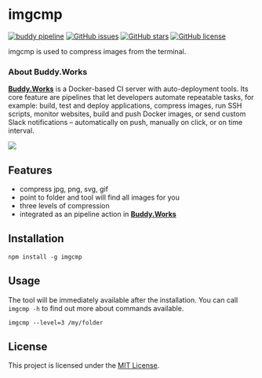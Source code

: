 
imgcmp
==============================================================================
[![buddy pipeline](https://app.buddy.works/hi-there/imgcmp/pipelines/pipeline/205313/badge.svg?token=04cdb54a84fa521b80a12a17978d9f482cb8b62484528a0c6dcae50ea1c5add2 "buddy pipeline")](https://app.buddy.works/hi-there/imgcmp/pipelines/pipeline/205313)
[![GitHub issues](https://img.shields.io/github/issues/buddy-works/imgcmp.svg)](https://github.com/buddy-works/imgcmp/issues)
[![GitHub stars](https://img.shields.io/github/stars/buddy-works/imgcmp.svg)](https://github.com/buddy-works/imgcmp/stargazers)
[![GitHub license](https://img.shields.io/badge/license-MIT-blue.svg)](https://raw.githubusercontent.com/buddy-works/imgcmp/master/LICENSE)

imgcmp is used to compress images from the terminal.

### About Buddy.Works

[**Buddy.Works**](https://buddy.works/) is a Docker-based CI server with auto-deployment tools. Its core feature are pipelines that let developers automate repeatable tasks, for example: build, test and deploy applications, compress images, run SSH scripts, monitor websites, build and push Docker images, or send custom Slack notifications – automatically on push, manually on click, or on time interval.

![](https://buddy.works/data/blog/_images/pipelines/pipelines-5.gif)

Features
------------------------------------------------------------------------------
- compress jpg, png, svg, gif
- point to folder and tool will find all images for you
- three levels of compression
- integrated as an pipeline action in [**Buddy.Works**](https://buddy.works/)


Installation
------------------------------------------------------------------------------
```
npm install -g imgcmp
```

Usage
------------------------------------------------------------------------------

The tool will be immediately available after the installation.
You can call `imgcmp -h` to find out more about commands available.

```
imgcmp --level=3 /my/folder
```

License
------------------------------------------------------------------------------

This project is licensed under the [MIT License](LICENSE).
